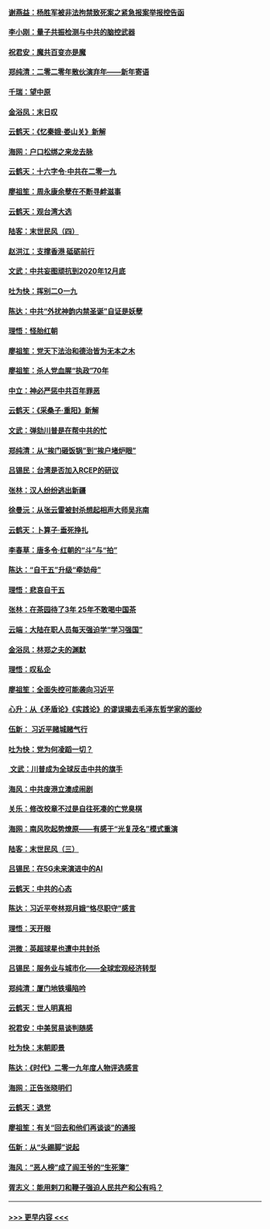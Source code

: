#### [谢燕益：杨胜军被非法拘禁致死案之紧急报案举报控告函](../pages/nsc993/n11756134.md?t=12310544) 
#### [李小刚：量子共振检测与中共的脑控武器](../pages/nsc993/n11754518.md?t=12310544) 
#### [祝君安：魔共百变亦是魔](../pages/nsc993/n11754469.md?t=12310544) 
#### [郑纯清：二零二零年散伙演弃年——新年寄语](../pages/nsc993/n11754195.md?t=12310544) 
#### [千瑞：望中原](../pages/nsc993/n11754159.md?t=12310544) 
#### [金浴凤：末日叹](../pages/nsc993/n11752359.md?t=12310544) 
#### [云鹤天：《忆秦娥‧娄山关》新解](../pages/nsc993/n11752348.md?t=12310544) 
#### [海网：户口松绑之来龙去脉](../pages/nsc993/n11752328.md?t=12310544) 
#### [云鹤天：十六字令‧中共在二零一九](../pages/nsc993/n11752305.md?t=12310544) 
#### [廖祖笙：周永康余孽在不断寻衅滋事](../pages/nsc993/n11751013.md?t=12310544) 
#### [云鹤天：观台湾大选](../pages/nsc993/n11751007.md?t=12310544) 
#### [陆客：末世民风（四）](../pages/nsc993/n11749203.md?t=12310544) 
#### [赵洪江：支撑香港 砥砺前行](../pages/nsc993/n11748482.md?t=12310544) 
#### [文武：中共妄图顽抗到2020年12月底](../pages/nsc993/n11748446.md?t=12310544) 
#### [吐为快：挥别二O一九](../pages/nsc993/n11748411.md?t=12310544) 
#### [陈达：中共“外扰神韵内禁圣诞”自证是妖孽](../pages/nsc993/n11748226.md?t=12310544) 
#### [理悟：怪胎红朝](../pages/nsc993/n11748206.md?t=12310544) 
#### [廖祖笙：党天下法治和德治皆为无本之木](../pages/nsc993/n11748135.md?t=12310544) 
#### [廖祖笙：杀人党血腥“执政”70年](../pages/nsc993/n11745144.md?t=12310544) 
#### [中立：神必严惩中共百年罪恶](../pages/nsc993/n11744970.md?t=12310544) 
#### [云鹤天：《采桑子‧重阳》新解](../pages/nsc993/n11744948.md?t=12310544) 
#### [文武：弹劾川普是在帮中共的忙](../pages/nsc993/n11744758.md?t=12310544) 
#### [郑纯清：从“挨门砸饭锅”到“挨户堵炉眼”](../pages/nsc993/n11744745.md?t=12310544) 
#### [吕锡民：台湾是否加入RCEP的研议](../pages/nsc993/n11744701.md?t=12310544) 
#### [张林：汉人纷纷逃出新疆](../pages/nsc993/n11743530.md?t=12310544) 
#### [徐曼沅：从张云雷被封杀想起相声大师吴兆南](../pages/nsc993/n11741816.md?t=12310544) 
#### [云鹤天：卜算子‧垂死挣扎](../pages/nsc993/n11739956.md?t=12310544) 
#### [李春草：唐多令‧红朝的“斗”与“拍”](../pages/nsc993/n11739830.md?t=12310544) 
#### [陈达：“自干五”升级“牵妨母”](../pages/nsc993/n11739724.md?t=12310544) 
#### [理悟：悲哀自干五](../pages/nsc993/n11739547.md?t=12310544) 
#### [张林：在茶园待了3年 25年不敢喝中国茶](../pages/nsc993/n11739240.md?t=12310544) 
#### [云端：大陆在职人员每天强迫学“学习强国”](../pages/nsc993/n11738735.md?t=12310544) 
#### [金浴凤：林郑之夫的渊默](../pages/nsc993/n11737735.md?t=12310544) 
#### [理悟：叹私企](../pages/nsc993/n11737715.md?t=12310544) 
#### [廖祖笙：全面失控可能袭向习近平](../pages/nsc993/n11737704.md?t=12310544) 
#### [心升：从《矛盾论》《实践论》的谬误揭去毛泽东哲学家的面纱](../pages/nsc993/n11736962.md?t=12310544) 
#### [伍新： 习近平赌城赌气行](../pages/nsc993/n11736929.md?t=12310544) 
#### [吐为快：党为何凌蹈一切？](../pages/nsc993/n11736915.md?t=12310544) 
#### [ 文武：川普成为全球反击中共的旗手](../pages/nsc993/n11736882.md?t=12310544) 
#### [海风：中共废港立澳成闹剧](../pages/nsc993/n11735857.md?t=12310544) 
#### [关乐：修改校章不过是自往死凑的亡党臭棋](../pages/nsc993/n11735097.md?t=12310544) 
#### [海网：南风吹起势燎原——有感于“光复茂名”模式重演](../pages/nsc993/n11732308.md?t=12310544) 
#### [陆客：末世民风（三）](../pages/nsc993/n11732211.md?t=12310544) 
#### [吕锡民：在5G未来演进中的AI](../pages/nsc993/n11730010.md?t=12310544) 
#### [云鹤天：中共的心态](../pages/nsc993/n11729906.md?t=12310544) 
#### [陈达：习近平夸林郑月娥“恪尽职守”感言](../pages/nsc993/n11729881.md?t=12310544) 
#### [理悟：天开眼](../pages/nsc993/n11729699.md?t=12310544) 
#### [洪微：英超球星也遭中共封杀](../pages/nsc993/n11727243.md?t=12310544) 
#### [吕锡民：服务业与城市化——全球宏观经济转型](../pages/nsc993/n11725845.md?t=12310544) 
#### [郑纯清：厦门地铁塌陷吟](../pages/nsc993/n11725813.md?t=12310544) 
#### [云鹤天：世人明真相](../pages/nsc993/n11725621.md?t=12310544) 
#### [祝君安：中美贸易谈判随感](../pages/nsc993/n11725609.md?t=12310544) 
#### [吐为快：末朝即景](../pages/nsc993/n11723365.md?t=12310544) 
#### [陈达：《时代》二零一九年度人物评选感言](../pages/nsc993/n11723337.md?t=12310544) 
#### [海网：正告张晓明们](../pages/nsc993/n11723228.md?t=12310544) 
#### [云鹤天：退党](../pages/nsc993/n11723056.md?t=12310544) 
#### [廖祖笙：有关“回去和他们再谈谈”的通报](../pages/nsc993/n11722442.md?t=12310544) 
#### [伍新：从“头踢脚”说起](../pages/nsc993/n11722429.md?t=12310544) 
#### [海风：“恶人榜”成了阎王爷的“生死簿”](../pages/nsc993/n11722272.md?t=12310544) 
#### [胥志义：能用剌刀和鞭子强迫人民共产和公有吗？](../pages/nsc993/n11720569.md?t=12310544) 

----
#### [ >>> 更早内容 <<< ](../indexes/nsc993-earlier.md)
